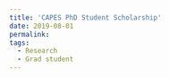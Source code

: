 ```yaml
---
title: 'CAPES PhD Student Scholarship'
date: 2019-08-01
permalink: 
tags:
  - Research
  - Grad student
---
```



